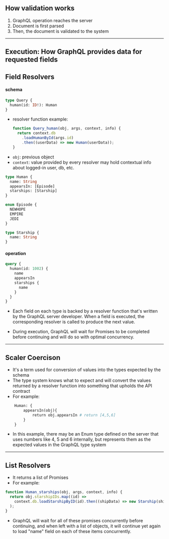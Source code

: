 ## How validation works

1. GraphQL operation reaches the server
2. Document is first parsed
3. Then, the document is validated to the system

---

## Execution: How GraphQL provides data for requested fields

## Field Resolvers

#### schema

```graphql
type Query {
  human(id: ID!): Human
}
```

- resolver function example:
  ```javascript
  function Query_human(obj, args, context, info) {
    return context.db
      .loadHumanById(args.id)
      .then((userData) => new Human(userData));
  }
  ```
- `obj`: previous object
- `context`: value provided by every resolver may hold contextual info about logged-in user, db, etc.

```graphql
type Human {
  name: String
  appearsIn: [Episode]
  starships: [Starship]
}

enum Episode {
  NEWHOPE
  EMPIRE
  JEDI
}

type Starship {
  name: String
}
```

#### operation

```graphql
query {
  human(id: 1002) {
    name
    appearsIn
    starships {
      name
    }
  }
}
```

- Each field on each type is backed by a resolver function that's written by the GraphQL server developer. When a field is executed, the corresponding resolver is called to produce the next value.

- During execution, GraphQL will wait for Promises to be completed before continuing and will do so with optimal concurrency.

---

## Scaler Coercison

- It's a term used for conversion of values into the types expected by the schema
- The type system knows what to expect and will convert the values returned by a resolver function into something that upholds the API contract
- For example:

```graphql
    Human: {
        appearsIn(obj){
            return obj.appearsIn # return [4,5,6]
        }
    }
```

- In this example, there may be an Enum type defined on the server that uses numbers like 4, 5 and 6 internally, but represents them as the expected values in the GraphQL type system

---

## List Resolvers

- It returns a list of Promises
- For example:

```javascript
function Human_starships(obj, args, context, info) {
  return obj.starshipIDs.map((id) =>
    context.db.loadStarshipByID(id).then((shipData) => new Starship(shipData))
  );
}
```

- GraphQL will wait for all of these promises concurrently before continuing, and when left with a list of objects, it will continue yet again to load "name" field on each of these items concurrently.
